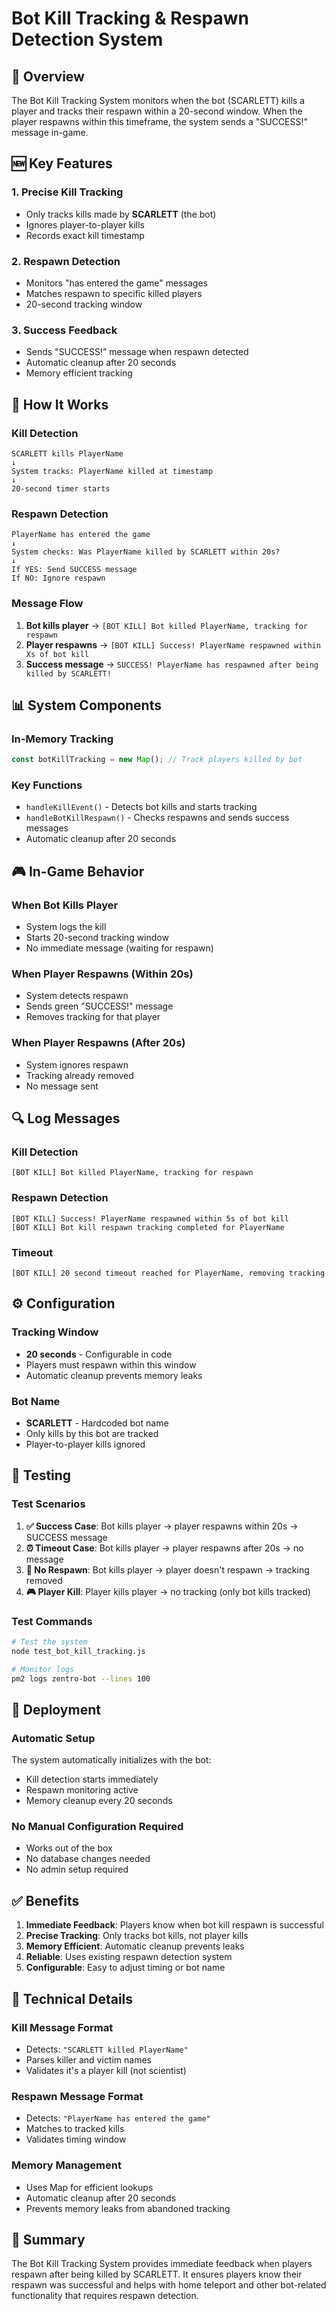 # Bot Kill Tracking & Respawn Detection System

## 🎯 Overview
The Bot Kill Tracking System monitors when the bot (SCARLETT) kills a player and tracks their respawn within a 20-second window. When the player respawns within this timeframe, the system sends a "SUCCESS!" message in-game.

## 🆕 Key Features

### 1. **Precise Kill Tracking**
- Only tracks kills made by **SCARLETT** (the bot)
- Ignores player-to-player kills
- Records exact kill timestamp

### 2. **Respawn Detection**
- Monitors "has entered the game" messages
- Matches respawn to specific killed players
- 20-second tracking window

### 3. **Success Feedback**
- Sends "SUCCESS!" message when respawn detected
- Automatic cleanup after 20 seconds
- Memory efficient tracking

## 🔧 How It Works

### Kill Detection
```
SCARLETT kills PlayerName
↓
System tracks: PlayerName killed at timestamp
↓
20-second timer starts
```

### Respawn Detection
```
PlayerName has entered the game
↓
System checks: Was PlayerName killed by SCARLETT within 20s?
↓
If YES: Send SUCCESS message
If NO: Ignore respawn
```

### Message Flow
1. **Bot kills player** → `[BOT KILL] Bot killed PlayerName, tracking for respawn`
2. **Player respawns** → `[BOT KILL] Success! PlayerName respawned within Xs of bot kill`
3. **Success message** → `SUCCESS! PlayerName has respawned after being killed by SCARLETT!`

## 📊 System Components

### In-Memory Tracking
```javascript
const botKillTracking = new Map(); // Track players killed by bot
```

### Key Functions
- `handleKillEvent()` - Detects bot kills and starts tracking
- `handleBotKillRespawn()` - Checks respawns and sends success messages
- Automatic cleanup after 20 seconds

## 🎮 In-Game Behavior

### When Bot Kills Player
- System logs the kill
- Starts 20-second tracking window
- No immediate message (waiting for respawn)

### When Player Respawns (Within 20s)
- System detects respawn
- Sends green "SUCCESS!" message
- Removes tracking for that player

### When Player Respawns (After 20s)
- System ignores respawn
- Tracking already removed
- No message sent

## 🔍 Log Messages

### Kill Detection
```
[BOT KILL] Bot killed PlayerName, tracking for respawn
```

### Respawn Detection
```
[BOT KILL] Success! PlayerName respawned within 5s of bot kill
[BOT KILL] Bot kill respawn tracking completed for PlayerName
```

### Timeout
```
[BOT KILL] 20 second timeout reached for PlayerName, removing tracking
```

## ⚙️ Configuration

### Tracking Window
- **20 seconds** - Configurable in code
- Players must respawn within this window
- Automatic cleanup prevents memory leaks

### Bot Name
- **SCARLETT** - Hardcoded bot name
- Only kills by this bot are tracked
- Player-to-player kills ignored

## 🧪 Testing

### Test Scenarios
1. **✅ Success Case**: Bot kills player → player respawns within 20s → SUCCESS message
2. **⏰ Timeout Case**: Bot kills player → player respawns after 20s → no message
3. **🚫 No Respawn**: Bot kills player → player doesn't respawn → tracking removed
4. **🎮 Player Kill**: Player kills player → no tracking (only bot kills tracked)

### Test Commands
```bash
# Test the system
node test_bot_kill_tracking.js

# Monitor logs
pm2 logs zentro-bot --lines 100
```

## 🚀 Deployment

### Automatic Setup
The system automatically initializes with the bot:
- Kill detection starts immediately
- Respawn monitoring active
- Memory cleanup every 20 seconds

### No Manual Configuration Required
- Works out of the box
- No database changes needed
- No admin setup required

## ✅ Benefits

1. **Immediate Feedback**: Players know when bot kill respawn is successful
2. **Precise Tracking**: Only tracks bot kills, not player kills
3. **Memory Efficient**: Automatic cleanup prevents leaks
4. **Reliable**: Uses existing respawn detection system
5. **Configurable**: Easy to adjust timing or bot name

## 🔧 Technical Details

### Kill Message Format
- Detects: `"SCARLETT killed PlayerName"`
- Parses killer and victim names
- Validates it's a player kill (not scientist)

### Respawn Message Format
- Detects: `"PlayerName has entered the game"`
- Matches to tracked kills
- Validates timing window

### Memory Management
- Uses Map for efficient lookups
- Automatic cleanup after 20 seconds
- Prevents memory leaks from abandoned tracking

## 🎯 Summary

The Bot Kill Tracking System provides immediate feedback when players respawn after being killed by SCARLETT. It ensures players know their respawn was successful and helps with home teleport and other bot-related functionality that requires respawn detection.
